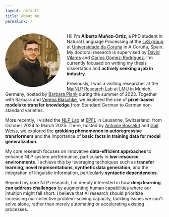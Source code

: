 ```yaml
---
layout: default
title: About me
permalink: /
---
```


<div style="float: left; margin-right: 20px; margin-bottom: 10px;">
  <img src="./image.png" alt="My Picture" style="border-radius: 50%; width: 175px; height: auto;" />
</div>

Hi! I'm **Alberto Muñoz-Ortiz**, a PhD student in Natural Language Processing at the [LyS group](https://www.grupolys.org/) at [Universidade da Coruña](https://www.udc.es/) in A Coruña, Spain. My doctoral research is supervised by [David Vilares](http://www.grupolys.org/~david.vilares/) and [Carlos Gómez-Rodríguez](http://www.grupolys.org/~cgomezr/). I'm currently focused on writing my thesis dissertation and **actively seeking a job in industry**.

Previously, I was a visiting researcher at the [MaiNLP Research Lab](https://mainlp.github.io/) at [LMU](https://www.lmu.de/en/) in Munich, Germany, hosted by [Barbara Plank](https://bplank.github.io/) during the summer of 2023. Together with Barbara and [Verena Blaschke](https://verenablaschke.github.io/), we explored the use of **pixel-based models to transfer knowledge** from Standard German to German non-standard varieties.

More recently, I visited the [NLP Lab](https://nlp.epfl.ch/) at [EPFL](https://www.epfl.ch/schools/ic/) in Lausanne, Switzerland, from October 2024 to March 2025. There, hosted by [Antoine Bosselut](https://atcbosselut.github.io/) and [Gail Weiss](https://gailweiss.github.io/), we explored the **grokking phenomenon in autoregressive transformers** and the importance of **basic facts in training data for model generalization**.

My core research focuses on innovative **data-efficient approaches** to enhance NLP system performance, particularly in **low-resource environments**. I achieve this by leveraging techniques such as **transfer learning, novel representations, synthetic data generation**, and the integration of linguistic information, particularly **syntactic dependencies**.

Beyond my core NLP research, I'm deeply interested in how **deep learning can address challenges** by augmenting human capabilities where our intuition might fall short. I believe that AI research should prioritize increasing our collective problem-solving capacity, tackling issues we can't solve alone, rather than merely automating or accelerating existing processes.
